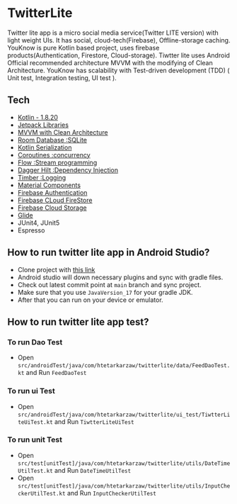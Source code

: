 # TwitterLite
Twitter lite app is a micro social media service(Twitter LITE version) with light weight UIs. It has social, cloud-tech(Firebase), Offline-storage caching. YouKnow is pure Kotlin based project, uses firebase products(Authentication, Firestore, Cloud-storage).
Tiwtter lite uses Android Official recommended architecture MVVM with the modifying of Clean Architecture. YouKnow has scalability with Test-driven development (TDD) ( Unit test, Integration testing, UI test ).

## Tech

- [Kotlin - 1.8.20](https://kotlinlang.org/docs/releases.html#release-details)
- [Jetpack Libraries](https://developer.android.com/jetpack)
- [MVVM with Clean Architecture](https://developer.android.com/topic/architecture)
- [Room Database :SQLite](https://developer.android.com/training/data-storage/room)
- [Kotlin Serialization](https://kotlinlang.org/docs/serialization.html)
- [Coroutines :concurrency](https://developer.android.com/kotlin/coroutines)
- [Flow :Stream programming](https://developer.android.com/kotlin/flow)
- [Dagger Hilt :Dependency Injection](https://developer.android.com/training/dependency-injection/hilt-android)
- [Timber :Logging](https://github.com/JakeWharton/timber)
- [Material Components](https://developer.android.com/design/ui/mobile/guides/components/material-overview)
- [Firebase Authentication](https://firebase.google.com/docs/auth)
- [Firebase CLoud FireStore](https://firebase.google.com/docs/firestore)
- [Firebase Cloud Storage](https://firebase.google.com/docs/storage)
- [Glide](https://github.com/bumptech/glide)
- JUnit4, JUnit5
- Espresso

## How to run twitter lite app in Android Studio?
- Clone project with [this link](https://github.com/htetarkarzaw/TwitterLite.git)
- Android studio will down necessary plugins and sync with gradle files.
- Check out latest commit point at `main` branch and sync project.
- Make sure that you use `JavaVersion_17` for your gradle JDK.
- After that you can run on your device or emulator.

## How to run twitter lite app test?
### To run Dao Test
- Open `src/androidTest/java/com/htetarkarzaw/twitterlite/data/FeedDaoTest.kt` and Run `FeedDaoTest`

### To run ui Test
- Open `src/androidTest/java/com/htetarkarzaw/twitterlite/ui_test/TiwtterLiteUiTest.kt` and Run `TiwtterLiteUiTest`

### To run unit Test
- Open `src/test[unitTest]/java/com/htetarkarzaw/twitterlite/utils/DateTimeUtilTest.kt` and Run `DateTimeUtilTest`
- Open `src/test[unitTest]/java/com/htetarkarzaw/twitterlite/utils/InputCheckerUtilTest.kt` and Run `InputCheckerUtilTest`
